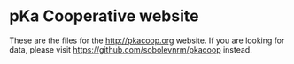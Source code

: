# pKa Cooperative website

These are the files for the <http://pkacoop.org> website.  If you are looking for data, please visit <https://github.com/sobolevnrm/pkacoop> instead.
